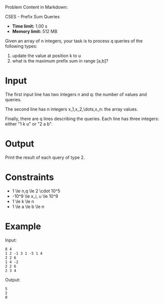 Problem Content in Markdown:


CSES \- Prefix Sum Queries




* **Time limit:** 1\.00 s
* **Memory limit:** 512 MB




Given an array of n integers, your task is to process q queries of the following types:


1. update the value at position k to u
2. what is the maximum prefix sum in range \[a,b]?


Input
=====


The first input line has two integers n and q: the number of values and queries.


The second line has n integers x\_1,x\_2,\\dots,x\_n: the array values.


Finally, there are q lines describing the queries. Each line has three integers: either "1 k u" or "2 a b".


Output
======


Print the result of each query of type 2\.


Constraints
===========


* 1 \\le n,q \\le 2 \\cdot 10^5
* \-10^9 \\le x\_i, u \\le 10^9
* 1 \\le k \\le n
* 1 \\le a \\le b \\le n


Example
=======


Input:



```
8 4
1 2 -1 3 1 -5 1 4
2 2 6
1 4 -2
2 2 6
2 3 4

```

Output:



```
5
2
0

```
 
